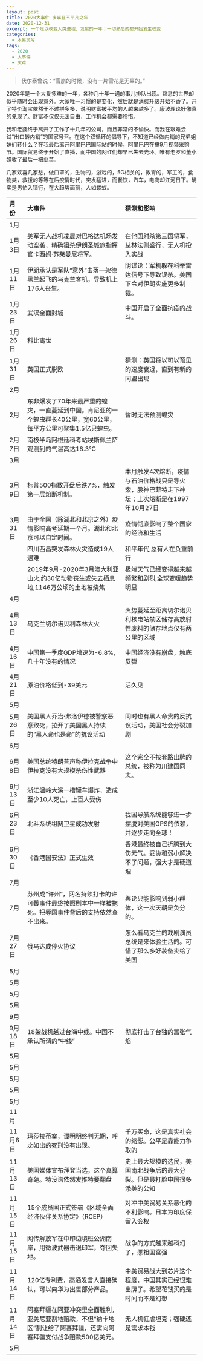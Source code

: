 ```yaml
---
layout: post
title: 2020大事件-多事且不平凡之年
date: 2020-12-31
excerpt: 一个足以改变人类进程、发展的一年；一切熟悉的都开始发生改变
categories:
  - 木易灵兮
tags:
  - 2020
  - 大事件
  - 灾难
---
```

> 伏尔泰曾说：“雪崩的时候，没有一片雪花是无辜的。”

2020年是一个大爱多难的一年，各种几十年一遇的事儿排队出现。熟悉的世界却似乎随时会出现意外。大家唯一习惯的是变化，然后就是消费升级开始不香了。开了特价淘宝依然干不过拼多多，说明财富被平均的人越来越多了。康波理论好像真的兑现了。财富不仅仅无法自由，工作机会都需要珍惜。

我和老婆终于离开了工作了十几年的公司，而且非常的不愉快。而我在艰难尝试“出口转内销”的国家号召。在这个双循环的倡导下，不知道已经做内销的兄弟姐妹们转什么？在我最后离开阿里巴巴国际站的时候，阿里巴巴在搞9月视频采购节。国际贸易终于开始了直播，而中国的网红们却早已失去光环。唯有老罗和董小姐收了最后一把韭菜。

几家欢喜几家愁，做口罩的，生物的，游戏的，5G相关的，教育的，军工的，食物类，救援的等等在后疫情时代，突发猛进，而餐饮，汽车，电商却江河日下。确实是男怕入错行，在大趋势面前，人如蝼蚁。

| 月份               | 大事件      | 猜测和影响      |
|:-------------------|:------------|:------------|
| 1月         |           |         |
| 1月3日      | 美军无人战机凌晨对巴格达机场发动空袭，精确狙杀伊朗圣城旅指挥官卡西姆·苏莱曼尼将军。 | 在他国射杀第三国将军，丛林法则盛行，无人机投入实战 |
| 1月11日     | 伊朗承认是军队“意外”击落一架德黑兰起飞的乌克兰客机，导致机上176人丧生。 | 阴谋论：军机躲在科举雷达信号下导致误杀。美国下令对伊朗实施更多制裁。   |
| 1月23日     | 武汉全面封城         | 中国开启了全面抗疫的战斗。       |
| 1月26日     | 科比离世         |          |
| 1月31日     | 英国正式脱欧         | 猜测：英国将以可以预见的速度衰退，直到有新的同盟出现 |
| 2月         |           |         |
| 2月         | 东非爆发了70年来最严重的蝗灾，一直蔓延到中国。肯尼亚的一个蝗虫群长40公里，宽60公里，每平方公里可聚集1.5亿只蝗虫。 | 暂时无法预测蝗灾  |
| 2月7日      | 南极半岛阿根廷科考站埃斯佩兰萨观测到的气温高达18.3℃          |         |
| 3月         |           |         |
| 3月9日      | 标普500指数开盘后跌7%，触发第一层熔断机制。| 本月触发4次熔断，疫情与石油价格战只是导火索，股神巴菲特走下神坛；上次熔断是在1997年10月27日       |
| 3月31日   | 由于全国（除湖北和北京之外）疫情影响高考延期一个月。湖北和北京可以自定时间。       | 疫情彻底影响了整个国家的经济和生活       |
|           | 四川西昌突发森林火灾造成19人遇难         |  和平年代,总有人在负重前行      |
|           | 2019年9月-2020年3月澳大利亚山火,约30亿动物丧生或失去栖息地,1146万公顷的土地被烧焦  |  极端天气已经变得越来越频繁和剧烈,全球变暖趋势明显  |
| 4月         |           |         |
| 4月13日     | 乌克兰切尔诺贝利森林大火 | 火势蔓延至距离切尔诺贝利核电站禁区储存高放射性废料的储存地点仅有两公里的区域 |
| 4月16日     | 中国第一季度GDP增速为-6.8%,几十年没有的情况         | 中国经济没有崩盘，触底反弹       |
| 4月21日     | 原油价格低到-39美元        | 活久见       |
| 5月         |           |         |
| 5月26日     | 美国黑人乔治·弗洛伊德被警察恶意致死，拉开了美国黑人持续的“黑人命也是命”的抗议活动          | 同时也有黑人命贵的反抗议活动，美国社会分裂加剧        |
| 6月         |           |         |
| 6月8日      | 美国总统特朗普声称伊拉克战争中伊拉克没有大规模杀伤性武器          | 这个完全不按套路出牌的总统，被称为川建国同志。        |
| 6月13日     | 浙江温岭大溪一槽罐车爆炸，造成至少10人死亡，上百人受伤          |         |
| 6月23日     | 北斗系统组网卫星成功发射          |  我国导航系统能够进一步摆脱对美国GPS的依赖，并逐步走向全球！       |
| 6月30日     | 《香港国安法》正式生效 | 香港最终被自己折腾到大伤元气。妥协和弱小解决不了问题，强大才是硬道理  |
| 7月         |           |         |
| 7月         | 苏州成“许州”，网名持续打卡的许可馨事件最终按照剧本中一样被拖死。把辱国事件背后的支持依然查不出来。  | 舆论只能影响到弱小群体，这一次天朝是负分的。        |
| 7月27日     | 俄乌达成停火协议   | 怎么看乌克兰的戏剧演员总统是来体验生活的。可惜了那么多好装备卖给了美国        |
| 5月         |           |         |
| 5月         |           |         |
| 5月         |           |         |
| 5月         |           |         |
| 9月         |           |         |
| 9月18日     | 18架战机越过台海中线。中国不承认所谓的“中线”   | 彻底打击了台独的嚣张气焰   |
| 5月         |           |         |
| 5月         |           |         |
| 5月         |           |         |
| 5月         |           |         |
| 5月         |           |         |
| 11月      |           |         |
| 11月6日   | 玛莎拉蒂案，谭明明终判无期，呼之如出的死刑没有出现。  | 千万买命，这是真实社会的缩影。公平是靠能力争取的  |
| 11月13日  | 美国媒体宣布拜登当选，这个真算奇葩。特没谱依然发推特要翻盘    | 史上最大规模的选民，美国南北战争后的最大分裂。但是最打脸中国很多添美的公知  |
| 11月15日  | 15个成员国正式签署《区域全面经济伙伴关系协定》（RCEP）  | 对冲中美贸易关系恶化的不利影响。日本为印度保留入会权 |
| 11月15日  | 网传解放军在中印边境班公湖南岸，用微波武器击退印军，夺回失地。   | 战争的方式越来越科幻了，愿祖国富强   |
| 11月14日  | 120亿专利费，高通发言人直接确认，可以向华为出售部分产品。 | 中美贸易战大到芯片这个程度，中国其实已经很难出牌了。希望花钱买的是时间而不是幻想 |
| 11月14日  | 阿塞拜疆在阿亚冲突里全面胜利，亚美尼亚割地赔款，不但“纳卡地区”割让给了阿塞拜疆，还需向阿塞拜疆支付战争赔款500亿美元。 | 无人机狂虐坦克；强硬还是需求本钱    |
| 5月         |           |         |
